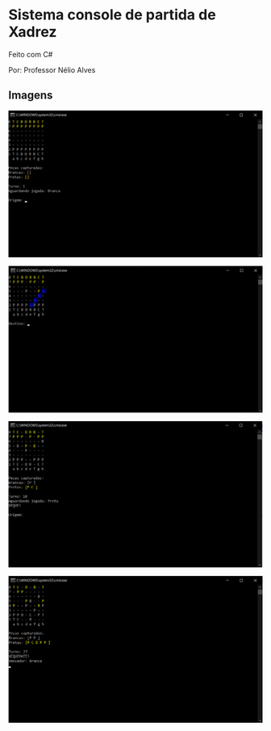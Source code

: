 # Sistema console de partida de Xadrez


Feito com C#

Por: Professor Nélio Alves


## Imagens


![Screenshot](/imagens/Screenshot_1.png)


![Screenshot](/imagens/Screenshot_3.png)


![Screenshot](/imagens/Screenshot_4.png)


![Screenshot](/imagens/Screenshot_5.png)
